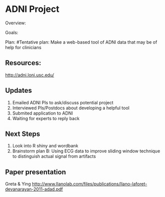 # ADNI Project

Overview:

Goals: 

Plan:
  #Tentative plan: Make a web-based tool of ADNI data that may be of help for clinicians 

## Resources:

http://adni.loni.usc.edu/

## Updates
1. Emailed ADNI PIs to ask/discuss potential project
2. Interviewed PIs/Postdocs about developing a helpful tool
3. Submited application to ADNI
4. Waiting for experts to reply back 

## Next Steps
1. Look into R shiny and wordbank 
2. Brainstorm plan B: Using ECG data to improve sliding window technique to distinguish actual signal from artifacts 

## Paper presentation
Greta & Ying
  http://www.llanolab.com/files/publications/llano-laforet-devanarayan-2011-adad.pdf


